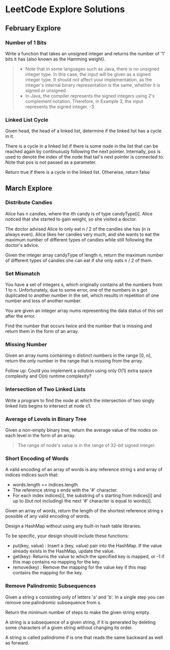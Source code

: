 # LeetCode Explore Solutions

## February Explore

### Number of 1 Bits

Write a function that takes an unsigned integer and returns the number of '1' bits it has (also known as the Hamming weight).

>   * Note that in some languages such as Java, there is no unsigned integer type. In this case, the input will be given as a signed integer type. It should not affect your implementation, as the integer's internal binary representation is the same, whether it is signed or unsigned.
> * In Java, the compiler represents the signed integers using 2's complement notation. Therefore, in Example 3, the input represents the signed integer. -3.

### Linked List Cycle

Given head, the head of a linked list, determine if the linked list has a cycle in it.

There is a cycle in a linked list if there is some node in the list that can be reached again by continuously following the next pointer. Internally, pos is used to denote the index of the node that tail's next pointer is connected to. Note that pos is not passed as a parameter.

Return true if there is a cycle in the linked list. Otherwise, return false

## March Explore

### Distribute Candies

Alice has n candies, where the ith candy is of type candyType[i]. Alice noticed that she started to gain weight, so she visited a doctor.

The doctor advised Alice to only eat n / 2 of the candies she has (n is always even). Alice likes her candies very much, and she wants to eat the maximum number of different types of candies while still following the doctor's advice.

Given the integer array candyType of length n, return the maximum number of different types of candies she can eat if she only eats n / 2 of them.

### Set Mismatch

You have a set of integers s, which originally contains all the numbers from 1 to n. Unfortunately, due to some error, one of the numbers in s got duplicated to another number in the set, which results in repetition of one number and loss of another number.

You are given an integer array nums representing the data status of this set after the error.

Find the number that occurs twice and the number that is missing and return them in the form of an array.

### Missing Number

Given an array nums containing n distinct numbers in the range [0, n], return the only number in the range that is missing from the array.

Follow up: Could you implement a solution using only O(1) extra space complexity and O(n) runtime complexity?

### Intersection of Two Linked Lists

Write a program to find the node at which the intersection of two singly linked lists begins to intersect at node c1.

### Average of Levels in Binary Tree

Given a non-empty binary tree, return the average value of the nodes on each level in the form of an array.

> The range of node's value is in the range of 32-bit signed integer.

### Short Encoding of Words

A valid encoding of an array of words is any reference string s and array of indices indices such that:

* words.length == indices.length
* The reference string s ends with the '#' character.
* For each index indices[i], the substring of s starting from indices[i] and up to (but not including) the next '#' character is equal to words[i].

Given an array of words, return the length of the shortest reference string s possible of any valid encoding of words.

Design a HashMap without using any built-in hash table libraries.

To be specific, your design should include these functions:

* put(key, value) : Insert a (key, value) pair into the HashMap. If the value already exists in the HashMap, update the value.
* get(key): Returns the value to which the specified key is mapped, or -1 if this map contains no mapping for the key.
* remove(key) : Remove the mapping for the value key if this map contains the mapping for the key.

### Remove Palindromic Subsequences

Given a string s consisting only of letters 'a' and 'b'. In a single step you can remove one palindromic subsequence from s.

Return the minimum number of steps to make the given string empty.

A string is a subsequence of a given string, if it is generated by deleting some characters of a given string without changing its order.

A string is called palindrome if is one that reads the same backward as well as forward.
